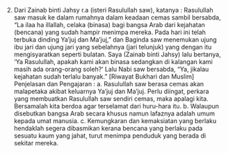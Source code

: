 002. Dari Zainab binti Jahsy r.a (isteri Rasulullah saw), katanya : Rasulullah saw masuk ke dalam rumahnya dalam keadaan cemas sambil bersabda, “La ilaa ha illallah, celaka (binasa) bagi bangsa Arab dari kejahatan (bencana) yang sudah hampir menimpa mereka. Pada hari ini telah terbuka dinding Ya’juj dan Ma’juj,” dan Baginda saw menemukan ujung ibu jari dan ujung jari yang sebelahnya (jari telunjuk) yang dengan itu mengisyaratkan seperti bulatan. Saya (Zainab binti Jahsy) lalu bertanya, ‘Ya Rasulullah, apakah kami akan binasa sedangkan di kalangan kami masih ada orang-orang soleh?’ Lalu Nabi saw bersabda, “Ya, jikalau kejahatan sudah terlalu banyak.” [Riwayat Bukhari dan Muslim] Penjelasan dan Pengajaran : a. Rasulullah saw berasa cemas akan malapetaka akibat keluarnya Ya’juj dan Ma’juj. Perlu diingat, perkara yang membuatkan Rasulullah saw sendiri cemas, maka apalagi kita. Bersamalah kita berdoa agar terselamat dari huru-hara itu. b. Walaupun disebutkan bangsa Arab secara khusus namun lafaznya adalah umum kepada umat manusia. c. Kemungkaran dan kemaksiatan yang berlaku hendaklah segera dibasmikan kerana bencana yang berlaku pada sesuatu kaum yang jahat, turut menimpa penduduk yang berada di sekitar mereka.
